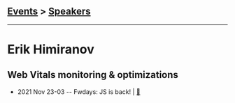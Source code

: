 ## [Events](../README.md) > [Speakers](../speakers.md)
---

# Erik Himiranov

## Web Vitals monitoring &amp; optimizations
- 2021 Nov 23-03 -- Fwdays: JS is back!  | [:notebook:](https://www.slideshare.net/fwdays/web-vitals-monitoring-optimizations-erik-himiranov)  
